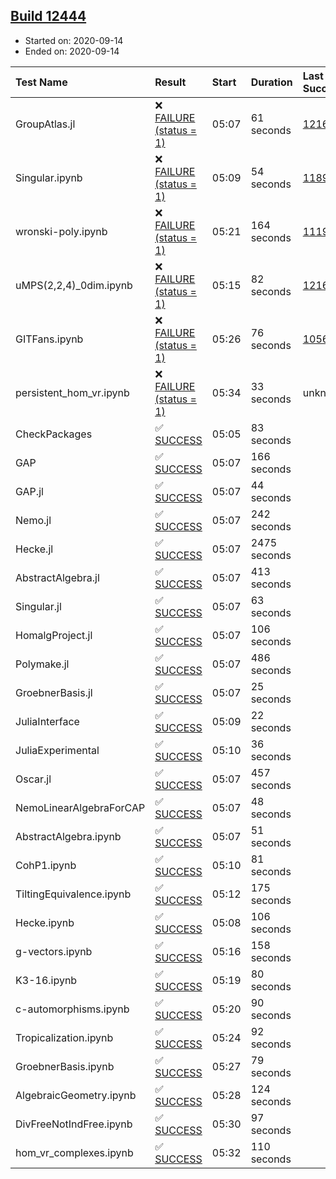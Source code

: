 ## [Build 12444](https://oscarci.mathematik.uni-kl.de/job/oscar/12444/)

* Started on: 2020-09-14
* Ended on: 2020-09-14

| Test Name    | Result | Start | Duration | Last Success | First Failure |
|:-------------|:-------|:------|:---------|:-------------|:--------------|
| GroupAtlas.jl | ❌ [FAILURE (status = 1)](https://oscarci.mathematik.uni-kl.de/job/oscar/12444/artifact/logs/build-12444/GroupAtlas.jl.log) | 05:07 | 61 seconds | [12167](https://oscarci.mathematik.uni-kl.de/job/oscar/12167/) | [12168](https://oscarci.mathematik.uni-kl.de/job/oscar/12168/) |
| Singular.ipynb | ❌ [FAILURE (status = 1)](https://oscarci.mathematik.uni-kl.de/job/oscar/12444/artifact/logs/build-12444/Singular.ipynb.log) | 05:09 | 54 seconds | [11893](https://oscarci.mathematik.uni-kl.de/job/oscar/11893/) | [11894](https://oscarci.mathematik.uni-kl.de/job/oscar/11894/) |
| wronski-poly.ipynb | ❌ [FAILURE (status = 1)](https://oscarci.mathematik.uni-kl.de/job/oscar/12444/artifact/logs/build-12444/wronski-poly.ipynb.log) | 05:21 | 164 seconds | [11192](https://oscarci.mathematik.uni-kl.de/job/oscar/11192/) | [11193](https://oscarci.mathematik.uni-kl.de/job/oscar/11193/) |
| uMPS(2,2,4)_0dim.ipynb | ❌ [FAILURE (status = 1)](https://oscarci.mathematik.uni-kl.de/job/oscar/12444/artifact/logs/build-12444/uMPS-2-2-4-_0dim.ipynb.log) | 05:15 | 82 seconds | [12167](https://oscarci.mathematik.uni-kl.de/job/oscar/12167/) | [12168](https://oscarci.mathematik.uni-kl.de/job/oscar/12168/) |
| GITFans.ipynb | ❌ [FAILURE (status = 1)](https://oscarci.mathematik.uni-kl.de/job/oscar/12444/artifact/logs/build-12444/GITFans.ipynb.log) | 05:26 | 76 seconds | [10566](https://oscarci.mathematik.uni-kl.de/job/oscar/10566/) | [10567](https://oscarci.mathematik.uni-kl.de/job/oscar/10567/) |
| persistent_hom_vr.ipynb | ❌ [FAILURE (status = 1)](https://oscarci.mathematik.uni-kl.de/job/oscar/12444/artifact/logs/build-12444/persistent_hom_vr.ipynb.log) | 05:34 | 33 seconds | unknown | unknown |
| CheckPackages | ✅ [SUCCESS](https://oscarci.mathematik.uni-kl.de/job/oscar/12444/artifact/logs/build-12444/CheckPackages.log) | 05:05 | 83 seconds |  |  |
| GAP | ✅ [SUCCESS](https://oscarci.mathematik.uni-kl.de/job/oscar/12444/artifact/logs/build-12444/GAP.log) | 05:07 | 166 seconds |  |  |
| GAP.jl | ✅ [SUCCESS](https://oscarci.mathematik.uni-kl.de/job/oscar/12444/artifact/logs/build-12444/GAP.jl.log) | 05:07 | 44 seconds |  |  |
| Nemo.jl | ✅ [SUCCESS](https://oscarci.mathematik.uni-kl.de/job/oscar/12444/artifact/logs/build-12444/Nemo.jl.log) | 05:07 | 242 seconds |  |  |
| Hecke.jl | ✅ [SUCCESS](https://oscarci.mathematik.uni-kl.de/job/oscar/12444/artifact/logs/build-12444/Hecke.jl.log) | 05:07 | 2475 seconds |  |  |
| AbstractAlgebra.jl | ✅ [SUCCESS](https://oscarci.mathematik.uni-kl.de/job/oscar/12444/artifact/logs/build-12444/AbstractAlgebra.jl.log) | 05:07 | 413 seconds |  |  |
| Singular.jl | ✅ [SUCCESS](https://oscarci.mathematik.uni-kl.de/job/oscar/12444/artifact/logs/build-12444/Singular.jl.log) | 05:07 | 63 seconds |  |  |
| HomalgProject.jl | ✅ [SUCCESS](https://oscarci.mathematik.uni-kl.de/job/oscar/12444/artifact/logs/build-12444/HomalgProject.jl.log) | 05:07 | 106 seconds |  |  |
| Polymake.jl | ✅ [SUCCESS](https://oscarci.mathematik.uni-kl.de/job/oscar/12444/artifact/logs/build-12444/Polymake.jl.log) | 05:07 | 486 seconds |  |  |
| GroebnerBasis.jl | ✅ [SUCCESS](https://oscarci.mathematik.uni-kl.de/job/oscar/12444/artifact/logs/build-12444/GroebnerBasis.jl.log) | 05:07 | 25 seconds |  |  |
| JuliaInterface | ✅ [SUCCESS](https://oscarci.mathematik.uni-kl.de/job/oscar/12444/artifact/logs/build-12444/JuliaInterface.log) | 05:09 | 22 seconds |  |  |
| JuliaExperimental | ✅ [SUCCESS](https://oscarci.mathematik.uni-kl.de/job/oscar/12444/artifact/logs/build-12444/JuliaExperimental.log) | 05:10 | 36 seconds |  |  |
| Oscar.jl | ✅ [SUCCESS](https://oscarci.mathematik.uni-kl.de/job/oscar/12444/artifact/logs/build-12444/Oscar.jl.log) | 05:07 | 457 seconds |  |  |
| NemoLinearAlgebraForCAP | ✅ [SUCCESS](https://oscarci.mathematik.uni-kl.de/job/oscar/12444/artifact/logs/build-12444/NemoLinearAlgebraForCAP.log) | 05:07 | 48 seconds |  |  |
| AbstractAlgebra.ipynb | ✅ [SUCCESS](https://oscarci.mathematik.uni-kl.de/job/oscar/12444/artifact/logs/build-12444/AbstractAlgebra.ipynb.log) | 05:07 | 51 seconds |  |  |
| CohP1.ipynb | ✅ [SUCCESS](https://oscarci.mathematik.uni-kl.de/job/oscar/12444/artifact/logs/build-12444/CohP1.ipynb.log) | 05:10 | 81 seconds |  |  |
| TiltingEquivalence.ipynb | ✅ [SUCCESS](https://oscarci.mathematik.uni-kl.de/job/oscar/12444/artifact/logs/build-12444/TiltingEquivalence.ipynb.log) | 05:12 | 175 seconds |  |  |
| Hecke.ipynb | ✅ [SUCCESS](https://oscarci.mathematik.uni-kl.de/job/oscar/12444/artifact/logs/build-12444/Hecke.ipynb.log) | 05:08 | 106 seconds |  |  |
| g-vectors.ipynb | ✅ [SUCCESS](https://oscarci.mathematik.uni-kl.de/job/oscar/12444/artifact/logs/build-12444/g-vectors.ipynb.log) | 05:16 | 158 seconds |  |  |
| K3-16.ipynb | ✅ [SUCCESS](https://oscarci.mathematik.uni-kl.de/job/oscar/12444/artifact/logs/build-12444/K3-16.ipynb.log) | 05:19 | 80 seconds |  |  |
| c-automorphisms.ipynb | ✅ [SUCCESS](https://oscarci.mathematik.uni-kl.de/job/oscar/12444/artifact/logs/build-12444/c-automorphisms.ipynb.log) | 05:20 | 90 seconds |  |  |
| Tropicalization.ipynb | ✅ [SUCCESS](https://oscarci.mathematik.uni-kl.de/job/oscar/12444/artifact/logs/build-12444/Tropicalization.ipynb.log) | 05:24 | 92 seconds |  |  |
| GroebnerBasis.ipynb | ✅ [SUCCESS](https://oscarci.mathematik.uni-kl.de/job/oscar/12444/artifact/logs/build-12444/GroebnerBasis.ipynb.log) | 05:27 | 79 seconds |  |  |
| AlgebraicGeometry.ipynb | ✅ [SUCCESS](https://oscarci.mathematik.uni-kl.de/job/oscar/12444/artifact/logs/build-12444/AlgebraicGeometry.ipynb.log) | 05:28 | 124 seconds |  |  |
| DivFreeNotIndFree.ipynb | ✅ [SUCCESS](https://oscarci.mathematik.uni-kl.de/job/oscar/12444/artifact/logs/build-12444/DivFreeNotIndFree.ipynb.log) | 05:30 | 97 seconds |  |  |
| hom_vr_complexes.ipynb | ✅ [SUCCESS](https://oscarci.mathematik.uni-kl.de/job/oscar/12444/artifact/logs/build-12444/hom_vr_complexes.ipynb.log) | 05:32 | 110 seconds |  |  |
